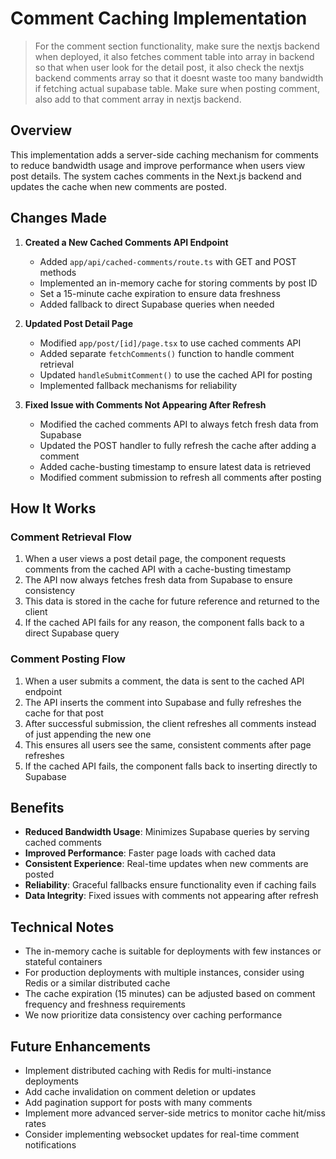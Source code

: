 # Comment Caching Implementation

> For the comment section functionality, make sure the nextjs backend when deployed, it also fetches comment table into array in backend so that when user look for the detail post, it also check the nextjs backend comments array so that it doesnt waste too many bandwidth if fetching actual supabase table. Make sure when posting comment, also add to that comment array in nextjs backend.

## Overview

This implementation adds a server-side caching mechanism for comments to reduce bandwidth usage and improve performance when users view post details. The system caches comments in the Next.js backend and updates the cache when new comments are posted.

## Changes Made

1. **Created a New Cached Comments API Endpoint**

   - Added `app/api/cached-comments/route.ts` with GET and POST methods
   - Implemented an in-memory cache for storing comments by post ID
   - Set a 15-minute cache expiration to ensure data freshness
   - Added fallback to direct Supabase queries when needed

2. **Updated Post Detail Page**

   - Modified `app/post/[id]/page.tsx` to use cached comments API
   - Added separate `fetchComments()` function to handle comment retrieval
   - Updated `handleSubmitComment()` to use the cached API for posting
   - Implemented fallback mechanisms for reliability

3. **Fixed Issue with Comments Not Appearing After Refresh**
   - Modified the cached comments API to always fetch fresh data from Supabase
   - Updated the POST handler to fully refresh the cache after adding a comment
   - Added cache-busting timestamp to ensure latest data is retrieved
   - Modified comment submission to refresh all comments after posting

## How It Works

### Comment Retrieval Flow

1. When a user views a post detail page, the component requests comments from the cached API with a cache-busting timestamp
2. The API now always fetches fresh data from Supabase to ensure consistency
3. This data is stored in the cache for future reference and returned to the client
4. If the cached API fails for any reason, the component falls back to a direct Supabase query

### Comment Posting Flow

1. When a user submits a comment, the data is sent to the cached API endpoint
2. The API inserts the comment into Supabase and fully refreshes the cache for that post
3. After successful submission, the client refreshes all comments instead of just appending the new one
4. This ensures all users see the same, consistent comments after page refreshes
5. If the cached API fails, the component falls back to inserting directly to Supabase

## Benefits

- **Reduced Bandwidth Usage**: Minimizes Supabase queries by serving cached comments
- **Improved Performance**: Faster page loads with cached data
- **Consistent Experience**: Real-time updates when new comments are posted
- **Reliability**: Graceful fallbacks ensure functionality even if caching fails
- **Data Integrity**: Fixed issues with comments not appearing after refresh

## Technical Notes

- The in-memory cache is suitable for deployments with few instances or stateful containers
- For production deployments with multiple instances, consider using Redis or a similar distributed cache
- The cache expiration (15 minutes) can be adjusted based on comment frequency and freshness requirements
- We now prioritize data consistency over caching performance

## Future Enhancements

- Implement distributed caching with Redis for multi-instance deployments
- Add cache invalidation on comment deletion or updates
- Add pagination support for posts with many comments
- Implement more advanced server-side metrics to monitor cache hit/miss rates
- Consider implementing websocket updates for real-time comment notifications

